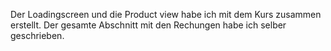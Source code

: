 Der Loadingscreen und die Product view habe ich mit dem Kurs zusammen erstellt.
Der gesamte Abschnitt mit den Rechungen habe ich selber geschrieben.
